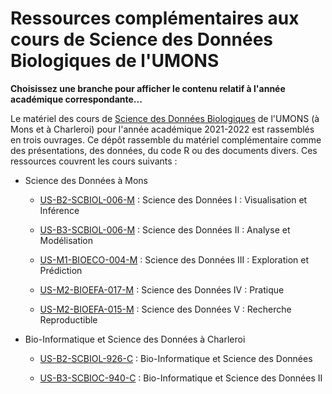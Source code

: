 # Ressources complémentaires aux cours de Science des Données Biologiques de l'UMONS

**Choisissez une branche pour afficher le contenu relatif à l'année académique correspondante...**

Le matériel des cours de [Science des Données Biologiques](https://wp.sciviews.org) de l'UMONS (à Mons et à Charleroi) pour l'année académique 2021-2022 est rassemblés en trois ouvrages. Ce dépôt rassemble du matériel complémentaire comme des présentations, des données, du code R ou des documents divers. Ces ressources couvrent les cours suivants :

- Science des Données à Mons
    + [US-B2-SCBIOL-006-M](http://applications.umons.ac.be/web/fr/pde/2021-2022/ue/US-B2-SCBIOL-006-M.htm) : Science des Données I : Visualisation et Inférence

    + [US-B3-SCBIOL-006-M](http://applications.umons.ac.be/web/fr/pde/2021-2022/ue/US-B3-SCBIOL-006-M.htm) : Science des Données II : Analyse et Modélisation
    
    + [US-M1-BIOECO-004-M](http://applications.umons.ac.be/web/fr/pde/2021-2022/ue/US-M1-BIOECO-004-M.htm) : Science des Données III : Exploration et Prédiction
    
    + [US-M2-BIOEFA-017-M](http://applications.umons.ac.be/web/fr/pde/2021-2022/ue/US-M2-BIOEFA-017-M.htm) : Science des Données IV : Pratique
    
    + [US-M2-BIOEFA-015-M](http://applications.umons.ac.be/web/fr/pde/2021-2022/ue/US-M2-BIOEFA-015-M.htm) : Science des Données V : Recherche Reproductible

- Bio-Informatique et Science des Données à Charleroi
    + [US-B2-SCBIOL-926-C](http://applications.umons.ac.be/web/fr/pde/2021-2022/ue/US-B2-SCBIOC-926-C.htm) : Bio-Informatique et Science des Données

    + [US-B3-SCBIOC-940-C](http://applications.umons.ac.be/web/fr/pde/2021-2022/ue/US-B3-SCBIOC-940-C.htm) : Bio-Informatique et Science des Données II
